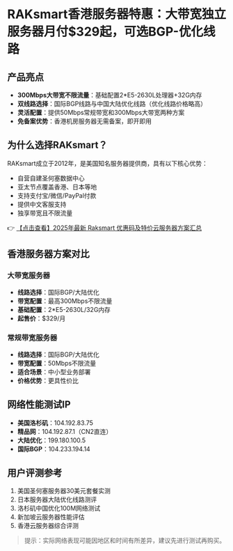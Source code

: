 # RAKsmart香港服务器特惠：大带宽独立服务器月付$329起，可选BGP-优化线路

## 产品亮点
- **300Mbps大带宽不限流量**：基础配置2*E5-2630L处理器+32G内存
- **双线路选择**：国际BGP线路与中国大陆优化线路（优化线路价格略高）
- **灵活配置**：提供50Mbps常规带宽和300Mbps大带宽两种方案
- **免备案优势**：香港机房服务器无需备案，即开即用

## 为什么选择RAKsmart？
RAKsmart成立于2012年，是美国知名服务器提供商，具有以下核心优势：
- 自营自建圣何塞数据中心
- 亚太节点覆盖香港、日本等地
- 支持支付宝/微信/PayPal付款
- 提供中文客服支持
- 独享带宽且不限流量

👉 [【点击查看】2025年最新 Raksmart 优惠码及特价云服务器方案汇总](https://bit.ly/raksmart)

## 香港服务器方案对比

### 大带宽服务器
- **线路选择**：国际BGP/大陆优化
- **带宽配置**：最高300Mbps不限流量
- **基础配置**：2*E5-2630L/32G内存
- **起售价**：$329/月

### 常规带宽服务器
- **线路选择**：国际BGP/大陆优化
- **带宽配置**：50Mbps不限流量
- **适合场景**：中小型业务部署
- **价格优势**：更具性价比

## 网络性能测试IP
- **美国洛杉矶**：104.192.83.75
- **精品网**：104.192.87.1（CN2直连）
- **大陆优化**：199.180.100.5
- **国际BGP**：104.233.194.14

## 用户评测参考
1. 美国圣何塞服务器30美元套餐实测
2. 日本服务器大陆优化线路测评
3. 洛杉矶中国优化100M网络测试
4. 新加坡云服务器性能评估
5. 香港云服务器综合评测

> 提示：实际网络表现可能因地区和时间有所差异，建议先进行测试再购买。